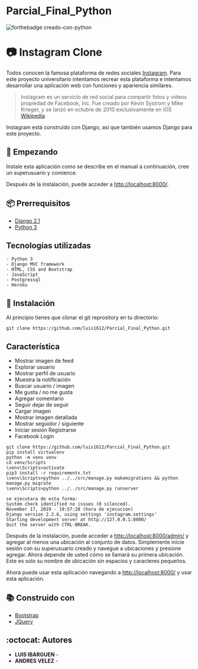 # Parcial_Final_Python

![forthebadge creado-con-python](http://ForTheBadge.com/images/badges/made-with-python.svg)


#  :camera: Instagram Clone



Todos conocen la famosa plataforma de redes sociales [Instagram](https://instagram.com). Para este proyecto universitario intentamos recrear esta plataforma e intentamos desarrollar una aplicación web con funciones y apariencia similares.

> Instagram es un servicio de red social para compartir fotos y videos propiedad de Facebook, Inc. Fue creado por Kevin Systrom y Mike Krieger, y se lanzó en octubre de 2010 exclusivamente en iOS
[Wikipedia](https://en.wikipedia.org/wiki/Instagram)

Instagram está construido con Django, así que también usamos Django para este proyecto. 



## :checkered_flag:  Empezando
Instale esta aplicación como se describe en el manual a continuación, cree un superusuario y comience.

Después de la instalación, puede acceder a [http://localhost:8000/](http://localhost:8000/).

## :package:  Prerrequisitos

* [Django 2.1](https://www.djangoproject.com/)
* [Python 3](https://www.python.org)

## Tecnologías utilizadas
```
- Python 3
- Django MVC framework
- HTML, CSS and Bootstrap
- JavaScript
- Postgressql
- Heroku
```

## :rocket: Instalación
Al principio tienes que clonar el git reprository en tu directorio:
```
git clone https://github.com/luis1612/Parcial_Final_Python.git
```
## Característica
- Mostrar imagen de feed
- Explorar usuario
- Mostrar perfil de usuario
- Muestra la notificación
- Buscar usuario / imagen
- Me gusta / no me gusta
- Agregar comentario
- Seguir dejar de seguir
- Cargar imagen
- Mostrar imagen detallada
- Mostrar seguidor / siguiente
- Iniciar sesión Registrarse
- Facebook Login

```
git clone https://github.com/luis1612/Parcial_Final_Python.git
pip install virtualenv
python -m venv venv 
cd venv/Scripts
\venv\Scripts>activate
pip3 install -r requirements.txt
\venv\Scripts>python ../../src/manage.py makemigrations && python manage.py migrate
\venv\Scripts>python ../../src/manage.py runserver

se ejecutara de esta forma:
System check identified no issues (0 silenced).
November 17, 2019 - 19:57:28 (hora de ejecucion)
Django version 2.2.6, using settings 'instagram.settings'
Starting development server at http://127.0.0.1:8000/
Quit the server with CTRL-BREAK.
```

Después de la instalación, puede acceder a [http://localhost:8000/admin/](http://localhost:8000/admin/) y agregar al menos una ubicación al conjunto de datos. Simplemente inicie sesión con su superusuario creado y navegue a ubicaciones y presione agregar. Ahora depende de usted cómo se llamará su primera ubicación. Este es solo su nombre de ubicación sin espacios y caracteres pequeños.

Ahora puede usar esta aplicación navegando a [http://localhost:8000/](http://localhost:8000/) y usar esta aplicación.



## :books: Construido con

* [Bootstrap](https://getbootstrap.com/) 
* [JQuery](https://jquery.com/)

## :octocat: Autores
* **LUIS IBARGUEN** - 
* **ANDRES VELEZ** - 
